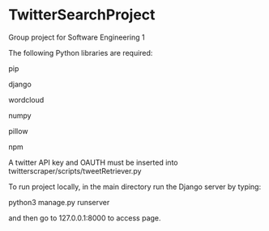 # TwitterSearchProject

Group project for Software Engineering 1

The following Python libraries are required:

pip

django

wordcloud

numpy

pillow 

npm

A twitter API key and OAUTH must be inserted into twitterscraper/scripts/tweetRetriever.py

To run project locally, in the main directory run the Django server by typing:

python3 manage.py runserver

and then go to 127.0.0.1:8000 to access page.
